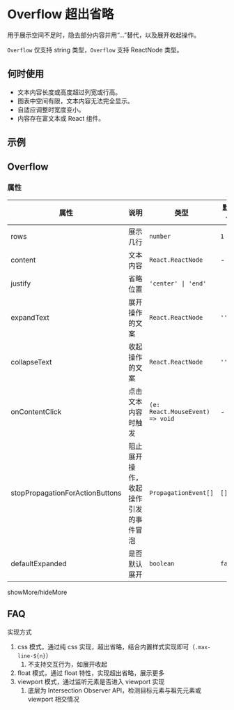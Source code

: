 # Overflow 超出省略

用于展示空间不足时，隐去部分内容并用“...”替代，以及展开收起操作。

`Overflow` 仅支持 string 类型，`Overflow` 支持 ReactNode 类型。

## 何时使用

- 文本内容长度或高度超过列宽或行高。
- 图表中空间有限，文本内容无法完全显示。
- 自适应调整时宽度变小。
- 内容存在富文本或 React 组件。

## 示例

<code src="./demos/demo1.tsx"></code>

## Overflow

### 属性

| 属性 | 说明 | 类型 | 默认值 |
| --- | --- | --- | --- |
| rows | 展示几行 | `number` | `1` |
| content | 文本内容 | `React.ReactNode` | - |
| justify | 省略位置 | `'center' \| 'end'` |
| expandText | 展开操作的文案 | `React.ReactNode` | `''` |
| collapseText | 收起操作的文案 | `React.ReactNode` | `''` |
| onContentClick | 点击文本内容时触发 | `(e: React.MouseEvent) => void` | - |
| stopPropagationForActionButtons | 阻止展开操作，收起操作引发的事件冒泡 | `PropagationEvent[]` | `[]` |
| defaultExpanded | 是否默认展开 | `boolean` | `false` |

showMore/hideMore

## FAQ

实现方式

1. css 模式，通过纯 css 实现，超出省略，结合内置样式实现即可（`.max-line-${n}`）
   1. 不支持交互行为，如展开收起
2. float 模式，通过 float 特性，实现超出省略，展示更多
3. viewport 模式，通过监听元素是否进入 viewport 实现
   1. 底层为 Intersection Observer API，检测目标元素与祖先元素或 viewport 相交情况
